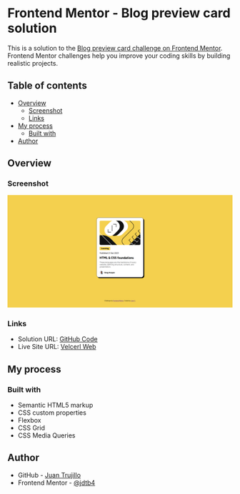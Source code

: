 # Frontend Mentor - Blog preview card solution

This is a solution to the [Blog preview card challenge on Frontend Mentor](https://www.frontendmentor.io/challenges/blog-preview-card-ckPaj01IcS). Frontend Mentor challenges help you improve your coding skills by building realistic projects. 

## Table of contents

- [Overview](#overview)
  - [Screenshot](#screenshot)
  - [Links](#links)
- [My process](#my-process)
  - [Built with](#built-with)
- [Author](#author)

## Overview

### Screenshot

![](./design/blog-preview-card.png)

### Links

- Solution URL: [GitHub Code](https://github.com/jdtb4/frontendmentor/tree/master/blog-preview-card)
- Live Site URL: [Velcerl Web](https://frontendmentor-rust-ten.vercel.app/)

## My process

### Built with

- Semantic HTML5 markup
- CSS custom properties
- Flexbox
- CSS Grid
- CSS Media Queries

## Author

- GitHub - [Juan Trujillo](https://github.com/jdtb4)
- Frontend Mentor - [@jdtb4](https://www.frontendmentor.io/profile/jdtb4)